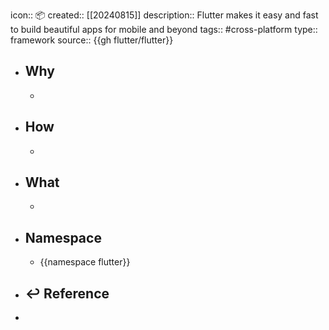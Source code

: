 icon:: 📦
created::  [[20240815]]
description::  Flutter makes it easy and fast to build beautiful apps for mobile and beyond 
tags:: #cross-platform 
type:: framework
source:: {{gh flutter/flutter}}

- ## Why
  -
- ## How
  -
- ## What
  -
- ## Namespace
  - {{namespace flutter}}
- ## ↩ Reference
-